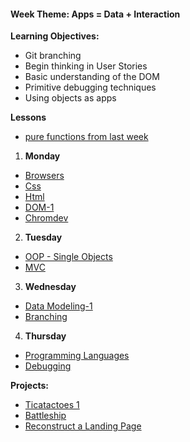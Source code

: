 <h4 class="weektheme">Week Theme: Apps = Data + Interaction</h4>

  
**Learning Objectives:**  
  * Git branching  
  * Begin thinking in User Stories  
  * Basic understanding of the DOM 
  * Primitive debugging techniques  
  * Using objects as apps  
    
**Lessons**
* [pure functions from last week](https://github.com/jankeLearning/content-md/blob/master/programming-and-paradigms/02-pure-functions.md)

1. **Monday**  
  * [Browsers](https://github.com/jankeLearning/content-md/blob/master/dev-knowledge/02-browsers.md) 
  * [Css](https://github.com/jankeLearning/content-md/blob/master/frontend/02-css.md)  
  * [Html](https://github.com/jankeLearning/content-md/blob/master/frontend/02-html.md)  
  * [DOM-1](https://github.com/jankeLearning/content-md/blob/master/frontend/02-DOM-1.md)  
  * [Chromdev](https://github.com/jankeLearning/content-md/blob/master/tools/02-chromdev.md)  

2. **Tuesday**  
  * [OOP - Single Objects](https://github.com/jankeLearning/content-md/blob/master/programming-and-paradigms/02-oop-single-objects.md)  
  * [MVC](https://github.com/jankeLearning/content-md/blob/master/app-design/02-MVC.md)

3. **Wednesday**  
  * [Data Modeling-1](https://github.com/jankeLearning/content-md/blob/master/app-design/02-data-modeling-1.md) 
  * [Branching](https://github.com/jankeLearning/content-md/blob/master/git/02-branching.md)
    
4. **Thursday**  
  * [Programming Languages](https://github.com/jankeLearning/content-md/blob/master/programming-and-paradigms/02-programming-languages.md)  
  * [Debugging](https://github.com/jankeLearning/content-md/blob/master/dev-knowledge/02-debugging.md)  
  

**Projects:**
  * [Ticatactoes 1](https://github.com/jankeLearning/projects/blob/master/tictactoes/1-tictactoes)  
  * [Battleship](https://github.com/jankeLearning/projects/tree/master/02-battleship)
  * [Reconstruct a Landing Page](https://github.com/jankeLearning/projects/blob/master/02-be-google)  

